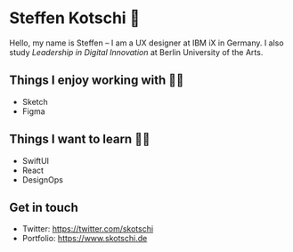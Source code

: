 # Steffen Kotschi 🐻

Hello, my name is Steffen – I am a UX designer at IBM iX in Germany. I also study *Leadership in Digital Innovation* at Berlin University of the Arts.

## Things I enjoy working with 👨‍💻

- Sketch
- Figma

## Things I want to learn 👨‍🎓

- SwiftUI
- React
- DesignOps

## Get in touch
- Twitter: https://twitter.com/skotschi
- Portfolio: https://www.skotschi.de

